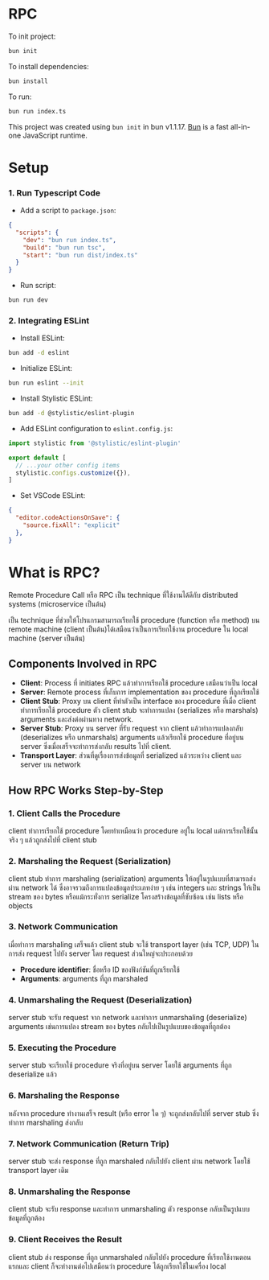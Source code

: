 # RPC

To init project:

```bash
bun init
```

To install dependencies:

```bash
bun install
```

To run:

```bash
bun run index.ts
```

This project was created using `bun init` in bun v1.1.17. [Bun](https://bun.sh) is a fast all-in-one JavaScript runtime.

# Setup
### 1. Run Typescript Code

- Add a script to `package.json`:

```json
{
  "scripts": {
    "dev": "bun run index.ts",
    "build": "bun run tsc",
    "start": "bun run dist/index.ts"
  }
}
```

- Run script:

```bash
bun run dev
```

### 2. Integrating ESLint

- Install ESLint:

```bash
bun add -d eslint
```

- Initialize ESLint:

```bash
bun run eslint --init
```

- Install Stylistic ESLint:

```bash
bun add -d @stylistic/eslint-plugin
```

- Add ESLint configuration to `eslint.config.js`:

```javascript
import stylistic from '@stylistic/eslint-plugin'

export default [
  // ...your other config items
  stylistic.configs.customize({}),
]
```

- Set VSCode ESLint:

```json
{
  "editor.codeActionsOnSave": {
    "source.fixAll": "explicit"
  },
}
```

# What is RPC?

Remote Procedure Call หรือ RPC เป็น technique ที่ใช้งานได้ดีกับ distributed systems (microservice เป็นต้น)

เป็น technique ที่ช่วยให้โปรแกรมสามารถเรียกใช้ procedure (function หรือ method) บน remote machine (client เป็นต้น)ได้เสมือนว่าเป็นการเรียกใช้งาน procedure ใน local machine (server เป็นต้น)

## Components Involved in RPC
- **Client**: Process ที่ initiates RPC แล้วทำการเรียกใช้ procedure เสมือนว่าเป็น local
- **Server**: Remote process ที่เก็บการ implementation ของ procedure ที่ถูกเรียกใช้
- **Client Stub**: Proxy บน client ที่ทำตัวเป็น interface ของ procedure ที่เมื่อ client ทำการเรียกใช้ procedure ตัว client stub จะทำการแปลง (serializes หรือ marshals) arguments และส่งต่อผ่านทาง network.
- **Server Stub**: Proxy บน server ที่รับ request จาก client แล้วทำการแปลงกลับ (deserializes หรือ unmarshals) arguments แล้วเรียกใช้ procedure ที่อยู่บน server ซึ่งเมื่อเสร็จจะทำการส่งกลับ results ไปที่ client.
- **Transport Layer**: ส่วนที่ดูเรื่องการส่งข้อมูลที่ serialized แล้วระหว่าง client และ server บน network

## How RPC Works Step-by-Step

### 1. Client Calls the Procedure
client ทำการเรียกใช้ procedure โดยทำเหมือนว่า procedure อยู่ใน local แต่การเรียกใช้นั้นจริง ๆ แล้วถูกส่งไปที่ client stub

### 2. Marshaling the Request (Serialization)
client stub ทำการ marshaling (serialization) arguments ให้อยู่ในรูปแบบที่สามารถส่งผ่าน network ได้ ซึ่งอาจรวมถึงการแปลงข้อมูลประเภทง่าย ๆ เช่น integers และ strings ให้เป็น stream ของ bytes หรือแม้กระทั่งการ serialize โครงสร้างข้อมูลที่ซับซ้อน เช่น lists หรือ objects

### 3. Network Communication
เมื่อทำการ marshaling เสร็จแล้ว client stub จะใช้ transport layer (เช่น TCP, UDP) ในการส่ง request ไปยัง server โดย request ส่วนใหญ่จะประกอบด้วย
- **Procedure identifier**: ชื่อหรือ ID ของฟังก์ชันที่ถูกเรียกใช้
- **Arguments**: arguments ที่ถูก marshaled

### 4. Unmarshaling the Request (Deserialization)
server stub จะรับ request จาก network และทำการ unmarshaling (deserialize) arguments เช่นการแปลง stream ของ bytes กลับไปเป็นรูปแบบของข้อมูลที่ถูกต้อง

### 5. Executing the Procedure
server stub จะเรียกใช้ procedure จริงที่อยู่บน server โดยใช้ arguments ที่ถูก deserialize แล้ว

### 6. Marshaling the Response
หลังจาก procedure ทำงานเสร็จ result (หรือ error ใด ๆ) จะถูกส่งกลับไปที่ server stub ซึ่งทำการ marshaling ส่งกลับ

### 7. Network Communication (Return Trip)
server stub จะส่ง response ที่ถูก marshaled กลับไปยัง client ผ่าน network โดยใช้ transport layer เดิม

### 8. Unmarshaling the Response
client stub จะรับ response และทำการ unmarshaling ตัว response กลับเป็นรูปแบบข้อมูลที่ถูกต้อง

### 9. Client Receives the Result
client stub ส่ง response ที่ถูก unmarshaled กลับไปยัง procedure ที่เรียกใช้งานตอนแรกและ client ก็จะทำงานต่อไปเสมือนว่า procedure ได้ถูกเรียกใช้ในเครื่อง local